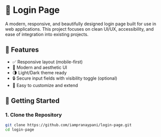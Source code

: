 # 🔐 Login Page

A modern, responsive, and beautifully designed login page built for use in web applications. This project focuses on clean UI/UX, accessibility, and ease of integration into existing projects.

## 🌟 Features

- ✅ Responsive layout (mobile-first)
- 🎨 Modern and aesthetic UI
- 🌗 Light/Dark theme ready
- 🔒 Secure input fields with visibility toggle (optional)
- 🧠 Easy to customize and extend

## 🚀 Getting Started

### 1. Clone the Repository

```bash
git clone https://github.com/iampranaypani/login-page.git
cd login-page

